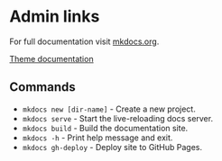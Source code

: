 # Admin links

For full documentation visit [mkdocs.org](https://www.mkdocs.org).

[Theme documentation](https://squidfunk.github.io/mkdocs-material/reference/abbreviations/)

## Commands

* `mkdocs new [dir-name]` - Create a new project.
* `mkdocs serve` - Start the live-reloading docs server.
* `mkdocs build` - Build the documentation site.
* `mkdocs -h` - Print help message and exit.
* `mkdocs gh-deploy` - Deploy site to GitHub Pages.